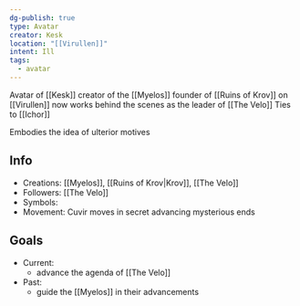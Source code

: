 ```yaml
---
dg-publish: true
type: Avatar
creator: Kesk
location: "[[Virullen]]"
intent: Ill
tags:
  - avatar
---
```

Avatar of [[Kesk]]
creator of the [[Myelos]] founder of [[Ruins of Krov]] on [[Virullen]]
now works behind the scenes as the leader of [[The Velo]]
Ties to [[Ichor]]

Embodies the idea of ulterior motives 
## Info
- Creations: [[Myelos]], [[Ruins of Krov|Krov]], [[The Velo]]
- Followers: [[The Velo]]
- Symbols: 
- Movement: Cuvir moves in secret advancing mysterious ends

## Goals
- Current:
	- advance the agenda of [[The Velo]]
- Past:
	- guide the [[Myelos]] in their advancements